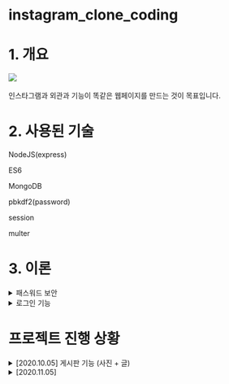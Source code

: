 # instagram_clone_coding


# 1. 개요

<img src="/readme_images/2020.11.05.gif" width=500px >

인스타그램과 외관과 기능이 똑같은 웹페이지를 만드는 것이 목표입니다.

# 2. 사용된 기술

NodeJS(express)

ES6

MongoDB

pbkdf2(password)

session

multer

# 3. 이론

<details>
<summary>패스워드 보안</summary>
       
       
- 기본 원리 
       
    단방향 암호화 : 암호화는 가능하지만 반대로 복호화는 불가능한 암호화방법을 사용하여

    비밀번호를 해싱하고, db에 비밀번호 원본을 저장하는 것이 아닌 해싱값을 저장한다.

    ⇒ 로그인 시 비밀번호 일치여부를 확인 할 때에는 입력된 비밀번호를 암호화하여

    db에 저장된 해싱값과 비교한다. 

    단방향 암호화의 예시 : hd5 (이제 더이상 쓰지 않음, 취약점이 발견됨),

    sha256 (이걸 요즘 쓴다는데 또 취약점이 발견되었을 수 있음)
    
- salt

    비밀번호 자체만 암호화를 하게되면, 모든 값의 해시을 저장해서 사전처럼 만들어

    뚫을 수가 있다.

    여기서 비밀번호+salt값(salt는 겹치지않는 랜덤한값)을 해싱을 하면

    좀 더 뚫기가 힘든 암호가 만들어진다.

    모든 사용자마다 salt값은 다른것이 좋다. ( salt값이 같다면 한명이 뚫렸을때 다른 모든 사람도 뚫릴 위험성이 존재하기 때문)

- key streching

    단방향 암호화를 여러번 반복하는 것 (보안성이 높다)

    (암호화된 것을 또 암호화 또 암호화.... 반복)

    ex) PBKDF2
    
</details>

<details>
<summary>로그인 기능</summary>
       
       
mongoose+session 기능을 조합하여 만듦 

[https://www.npmjs.com/package/connect-mongoose-only](https://www.npmjs.com/package/connect-mongoose-only) 

이 패키지를 참고. (몽구스에 세션을 저장하는데 편리하게 만들어져 있음)

</details>



# 프로젝트 진행 상황

<details>
<summary>[2020.10.05] 게시판 기능 (사진 + 글) </summary>
       
       
<img src="./readme_images/image01.png" width=500px>

- mongoDB에 접속하는 비밀번호가 소스코드에 그대로 공개되어 있음

    ⇒ 비밀번호를 저장하는 설정파일을 따로 만들어 github에 올릴때는 그것만 빼고 올리도록 해야됨 

    ([https://poiemaweb.com/mongoose](https://poiemaweb.com/mongoose) 참고)

- 글 작성시 script태그를 막아두지 않았음 (보안이슈)

</details>

<details>
<summary>[2020.11.05]</summary>
<p>1. 로그인 기능 구현</p>
<p>2. 비밀번호 암호화 ( pbkdf2 사용 )</p>
<p>3. 세션기능 완성</p>
<img src="/readme_images/2020.11.05.gif" width=500px >
</details>

